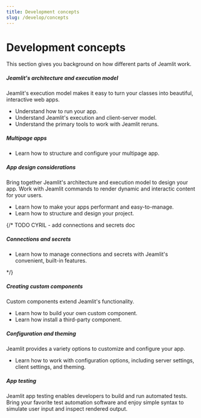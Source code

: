 ```yaml
---
title: Development concepts
slug: /develop/concepts
---
```


# Development concepts

This section gives you background on how different parts of Jeamlit work.

<TileContainer>

<RefCard href="/develop/concepts/architecture" size="half">

<h5>Jeamlit's architecture and execution model</h5>

Jeamlit's execution model makes it easy to turn your classes into beautiful, interactive web apps.

- Understand how to run your app.
- Understand Jeamlit's execution and client-server model.
- Understand the primary tools to work with Jeamlit reruns.

</RefCard>

<RefCard href="/develop/concepts/multipage-apps" size="half">

<h5>Multipage apps</h5>

- Learn how to structure and configure your multipage app.

</RefCard>

<RefCard href="/develop/concepts/design" size="half">

<h5>App design considerations</h5>

Bring together Jeamlit's architecture and execution model to design your app. Work with Jeamlit commands to render dynamic and
interactic content for your users.

- Learn how to make your apps performant and easy-to-manage.
- Learn how to structure and design your project.

</RefCard>

{/* TODO CYRIL - add connections and secrets doc

<RefCard href="/develop/concepts/connections" size="half">

<h5>Connections and secrets</h5>

- Learn how to manage connections and secrets with Jeamlit's convenient, built-in features.

</RefCard>
*/}

<RefCard href="/develop/concepts/custom-components" size="half">

<h5>Creating custom components</h5>

Custom components extend Jeamlit's functionality.

- Learn how to build your own custom component.
- Learn how install a third-party component.

</RefCard>

<RefCard href="/develop/concepts/configuration" size="half">

<h5>Configuration and theming</h5>

Jeamlit provides a variety options to customize and configure your app.

- Learn how to work with configuration options, including server settings, client settings, and theming.

</RefCard>

<RefCard href="/develop/concepts/app-testing" size="half">

<h5>App testing</h5>

Jeamlit app testing enables developers to build and run automated tests. Bring your favorite test automation software and enjoy simple syntax to simulate user input and inspect rendered output.

</RefCard>
</TileContainer>

